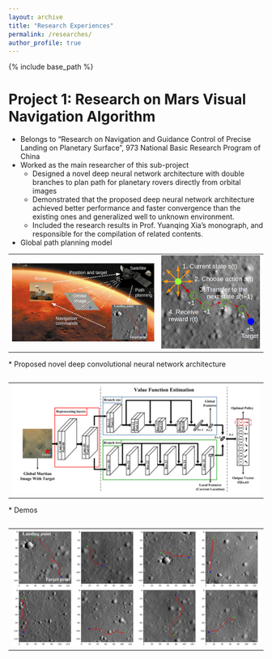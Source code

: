 ```yaml
---
layout: archive
title: "Research Experiences"
permalink: /researches/
author_profile: true
---
```


{% include base_path %}

Project 1: Research on Mars Visual Navigation Algorithm 
=======================================================
* Belongs to “Research on Navigation and Guidance Control of Precise Landing on Planetary Surface”, 973 National Basic Research Program of China
* Worked as the main researcher of this sub-project
  * Designed a novel deep neural network architecture with double branches to plan path for planetary rovers directly from orbital images
  * Demonstrated that the proposed deep neural network architecture achieved better performance and faster convergence than the existing ones and generalized well to unknown environment.
  * Included the research results in Prof. Yuanqing Xia’s monograph, and responsible for the compilation of related contents. 
* Global path planning model
<table><tr>
  <td><img src='/images/Mars/demo.png'></td>
  <td><img src='/images/Mars/pathfinding.png'></td>
</td><table>
* Proposed novel deep convolutional neural network architecture
<table><tr>
  <td><img src='/images/Mars/TNet.png'></td>
</td><table>
* Demos
<table><tr>
  <td><img src='/images/Mars/Result.png'></td>
</td><table>
